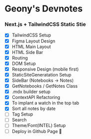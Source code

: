 # Geony's Devnotes

### Next.js + TailwindCSS Static Stie

- [x] TailwindCSS Setup
- [x] Figma Layout Design
- [x] HTML Main Layout
- [x] HTML Side Bar
- [x] Routing
- [x] DOM Setup
- [x] Responsive Design (mobile first)
- [x] StaticSiteGeneratation Setup
- [x] SideBar (Notebooks -> Notes)
- [x] GetNotebooks / GetNotes Class
- [x] .mdx builder setup
- [x] ContextAPI Refactoring
- [x] To implant a watch in the top tab
- [x] Sort all notes by date
- [ ] Tag Setup
- [ ] Search
- [ ] Theme/Font(INTEL) Setup
- [ ] Deploy in Github Page 🚀
